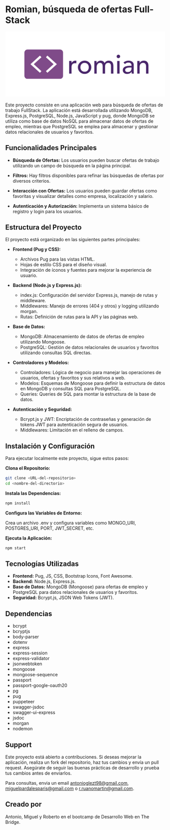 
# Romian, búsqueda de ofertas Full-Stack

![Logo del proyecto](public/imgs/logoRomian.png) 

Este proyecto consiste en una aplicación web para búsqueda de ofertas de trabajo FullStack. La aplicación está desarrollada utilizando MongoDB, Express.js, PostgreSQL, Node.js, JavaScript y pug, donde MongoDB se utiliza como base de datos NoSQL para almacenar datos de ofertas de empleo, mientras que PostgreSQL se emplea para almacenar y gestionar datos relacionales de usuarios y favoritos.



## Funcionalidades Principales

- **Búsqueda de Ofertas:** Los usuarios pueden buscar ofertas de trabajo utilizando un campo de búsqueda en la página principal.

- **Filtros:** Hay filtros disponibles para refinar las búsquedas de ofertas por diversos criterios.

- **Interacción con Ofertas:** Los usuarios pueden guardar ofertas como favoritas y visualizar detalles como empresa, localización y salario.

- **Autenticación y Autorización:** Implementa un sistema básico de registro y login para los usuarios.
## Estructura del Proyecto

El proyecto está organizado en las siguientes partes principales:

- **Frontend (Pug y CSS):**

    - Archivos Pug para las vistas HTML.
    - Hojas de estilo CSS para el diseño visual.
    - Integración de íconos y fuentes para mejorar la experiencia de usuario.

- **Backend (Node.js y Express.js):**

    - index.js: Configuración del servidor Express.js, manejo de rutas y middleware.
    - Middlewares: Manejo de errores (404 y otros) y logging utilizando morgan.
    - Rutas: Definición de rutas para la API y las páginas web.
    
- **Base de Datos:**

    - MongoDB: Almacenamiento de datos de ofertas de empleo utilizando Mongoose.
    - PostgreSQL: Gestión de datos relacionales de usuarios y favoritos utilizando consultas SQL directas.


- **Controladores y Modelos:**

    - Controladores: Lógica de negocio para manejar las operaciones de usuarios, ofertas y favoritos y sus relativos a web.
    - Modelos: Esquemas de Mongoose para definir la estructura de datos en MongoDB y consultas SQL para PostgreSQL.
    - Queries: Queries de SQL para montar la estructura de la base de datos.


- **Autenticación y Seguridad:**

    - Bcrypt.js y JWT: Encriptación de contraseñas y generación de tokens JWT para autenticación segura de usuarios.
    - Middlewares: Limitación en el relleno de campos.

## Instalación y Configuración

Para ejecutar localmente este proyecto, sigue estos pasos:

**Clona el Repositorio:**

```bash
git clone <URL-del-repositorio>
cd <nombre-del-directorio>
```

**Instala las Dependencias:**

```bash
npm install
```
**Configura las Variables de Entorno:**

Crea un archivo .env y configura variables como MONGO_URI, POSTGRES_URI, PORT, JWT_SECRET, etc.

**Ejecuta la Aplicación:**

```bash
npm start
```
## Tecnologías Utilizadas

- **Frontend:** Pug, JS, CSS, Bootstrap Icons, Font Awesome.
- **Backend:** Node.js, Express.js.
- **Base de Datos:** MongoDB (Mongoose) para ofertas de empleo y PostgreSQL para datos relacionales de usuarios y favoritos.
- **Seguridad:** Bcrypt.js, JSON Web Tokens (JWT).

## Dependencias
- bcrypt
- bcryptjs
- body-parser
- dotenv
- express
- express-session
- express-validator
- jsonwebtoken
- mongoose
- mongoose-sequence
- passport
- passport-google-oauth20
- pg
- pug
- puppeteer
- swagger-jsdoc
- swagger-ui-express
- jsdoc
- morgan
- nodemon
## Support

Este proyecto está abierto a contribuciones. Si deseas mejorar la aplicación, realiza un fork del repositorio, haz tus cambios y envía un pull request. Asegúrate de seguir las buenas prácticas de desarrollo y prueba tus cambios antes de enviarlos.

Para consultas, envia un email antonioglezt98@gmail.com, miguelpardalesparis@gmail.com o r.ruanomartin@gmail.com.

## Creado por 
Antonio, Miguel y Roberto en el bootcamp de Desarrollo Web en The Bridge.